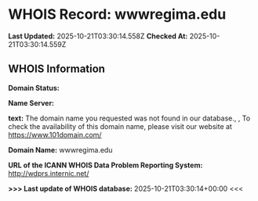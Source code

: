 # WHOIS Record: wwwregima.edu

**Last Updated:** 2025-10-21T03:30:14.558Z
**Checked At:** 2025-10-21T03:30:14.559Z

## WHOIS Information

**Domain Status:** 

**Name Server:** 

**text:** The domain name you requested was not found in our database., , To check the availability of this domain name, please visit our website at https://www.101domain.com/

**Domain Name:** wwwregima.edu

**URL of the ICANN WHOIS Data Problem Reporting System:** http://wdprs.internic.net/

**>>> Last update of WHOIS database:** 2025-10-21T03:30:14+00:00 <<<

